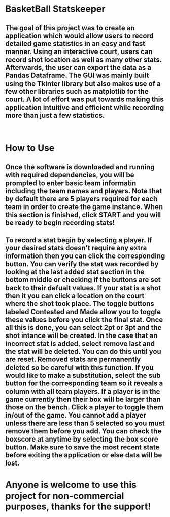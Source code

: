 # BasketBall Statskeeper

## The goal of this project was to create an application which would allow users to record detailed game statistics in an easy and fast manner. Using an interactive court, users can record shot location as well as many other stats. Afterwards, the user can export the data as a Pandas Dataframe. The GUI was mainly built using the Tkinter library but also makes use of a few other libraries such as matplotlib for the court. A lot of effort was put towards making this application intuitive and efficient while recording more than just a few statistics.


<br />

# How to Use


## Once the software is downloaded and running with required dependencies, you will be prompted to enter basic team informatin including the team names and players. Note that by default there are 5 players required for each team in order to create the game instance. When this section is finished, click START and you will be ready to begin recording stats!

## To record a stat begin by selecting a player. If your desired stats doesn't require any extra information then you can click the corresponding button. You can verify the stat was recorded by looking at the last added stat section in the bottom middle or checking if the buttons are set back to their defualt values. If your stat is a shot then it you can click a location on the court where the shot took place. The toggle buttons labeled Contested and Made allow you to toggle these values before you click the final stat. Once all this is done, you can select 2pt or 3pt and the shot intance will be created. In the case that an incorrect stat is added, select remove last and the stat will be deleted. You can do this until you are reset. Removed stats are permanently deleted so be careful with this function. If you would like to make a substitution, select the sub button for the corresponding team so it reveals a column with all team players. If a player is in the game currently then their box will be larger than those on the bench. Click a player to toggle them in/out of the game. You cannot add a player unless there are less than 5 selected so you must remove them before you add. You can check the boxscore at anytime by selecting the box score button. Make sure to save the most recent state before exiting the application or else data will be lost.


# Anyone is welcome to use this project for non-commercial purposes, thanks for the support!
